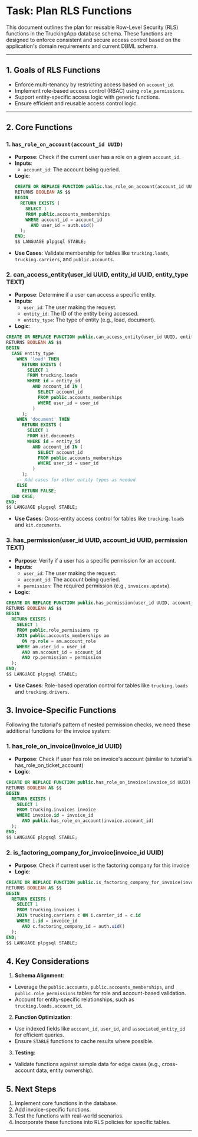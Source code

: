 # Task: Plan RLS Functions

This document outlines the plan for reusable Row-Level Security (RLS) functions in the TruckingApp database schema. These functions are designed to enforce consistent and secure access control based on the application's domain requirements and current DBML schema.

---
## **1. Goals of RLS Functions**
- Enforce multi-tenancy by restricting access based on `account_id`.
- Implement role-based access control (RBAC) using `role_permissions`.
- Support entity-specific access logic with generic functions.
- Ensure efficient and reusable access control logic.

---

## **2. Core Functions**

### **1. `has_role_on_account(account_id UUID)`**
- **Purpose**: Check if the current user has a role on a given `account_id`.
- **Inputs**:
  - `account_id`: The account being queried.
- **Logic**:
  ```sql
  CREATE OR REPLACE FUNCTION public.has_role_on_account(account_id UUID)
  RETURNS BOOLEAN AS $$
  BEGIN
    RETURN EXISTS (
      SELECT 1
      FROM public.accounts_memberships
      WHERE account_id = account_id
        AND user_id = auth.uid()
    );
  END;
  $$ LANGUAGE plpgsql STABLE;
  ```
- **Use Cases**: Validate membership for tables like `trucking.loads`, `trucking.carriers`, and `public.accounts`.

### **2. can_access_entity(user_id UUID, entity_id UUID, entity_type TEXT)**
- **Purpose**: Determine if a user can access a specific entity.
- **Inputs**:
  - `user_id`: The user making the request.
  - `entity_id`: The ID of the entity being accessed.
  - `entity_type`: The type of entity (e.g., load, document).
- **Logic**:
```sql
CREATE OR REPLACE FUNCTION public.can_access_entity(user_id UUID, entity_id UUID, entity_type TEXT)
RETURNS BOOLEAN AS $$
BEGIN
  CASE entity_type
    WHEN 'load' THEN
      RETURN EXISTS (
        SELECT 1
        FROM trucking.loads
        WHERE id = entity_id
          AND account_id IN (
            SELECT account_id
            FROM public.accounts_memberships
            WHERE user_id = user_id
          )
      );
    WHEN 'document' THEN
      RETURN EXISTS (
        SELECT 1
        FROM kit.documents
        WHERE id = entity_id
          AND account_id IN (
            SELECT account_id
            FROM public.accounts_memberships
            WHERE user_id = user_id
          )
      );
    -- Add cases for other entity types as needed
    ELSE
      RETURN FALSE;
  END CASE;
END;
$$ LANGUAGE plpgsql STABLE;
```
- **Use Cases**: Cross-entity access control for tables like `trucking.loads` and `kit.documents`.

### **3. has_permission(user_id UUID, account_id UUID, permission TEXT)**
- **Purpose**: Verify if a user has a specific permission for an account.
- **Inputs**:
  - `user_id`: The user making the request.
  - `account_id`: The account being queried.
  - `permission`: The required permission (e.g., `invoices.update`).
- **Logic**:
```sql
CREATE OR REPLACE FUNCTION public.has_permission(user_id UUID, account_id UUID, permission TEXT)
RETURNS BOOLEAN AS $$
BEGIN
  RETURN EXISTS (
    SELECT 1
    FROM public.role_permissions rp
    JOIN public.accounts_memberships am
      ON rp.role = am.account_role
    WHERE am.user_id = user_id
      AND am.account_id = account_id
      AND rp.permission = permission
  );
END;
$$ LANGUAGE plpgsql STABLE;
```
- **Use Cases**: Role-based operation control for tables like `trucking.loads` and `trucking.drivers`.

## **3. Invoice-Specific Functions**

Following the tutorial's pattern of nested permission checks, we need these additional functions for the invoice system:

### **1. has_role_on_invoice(invoice_id UUID)**
- **Purpose**: Check if user has role on invoice's account (similar to tutorial's has_role_on_ticket_account)
- **Logic**:
```sql
CREATE OR REPLACE FUNCTION public.has_role_on_invoice(invoice_id UUID)
RETURNS BOOLEAN AS $$
BEGIN
  RETURN EXISTS (
    SELECT 1
    FROM trucking.invoices invoice
    WHERE invoice.id = invoice_id
      AND public.has_role_on_account(invoice.account_id)
  );
END;
$$ LANGUAGE plpgsql STABLE;
```

### **2. is_factoring_company_for_invoice(invoice_id UUID)**
- **Purpose**: Check if current user is the factoring company for this invoice
- **Logic**:
```sql
CREATE OR REPLACE FUNCTION public.is_factoring_company_for_invoice(invoice_id UUID)
RETURNS BOOLEAN AS $$
BEGIN
  RETURN EXISTS (
    SELECT 1
    FROM trucking.invoices i
    JOIN trucking.carriers c ON i.carrier_id = c.id
    WHERE i.id = invoice_id
      AND c.factoring_company_id = auth.uid()
  );
END;
$$ LANGUAGE plpgsql STABLE;
```

## **4. Key Considerations**

1. **Schema Alignment**:
  - Leverage the `public.accounts`, `public.accounts_memberships`, and `public.role_permissions` tables for role and account-based validation.
  - Account for entity-specific relationships, such as `trucking.loads.account_id`.

2. **Function Optimization**:
  - Use indexed fields like `account_id`, `user_id`, and `associated_entity_id` for efficient queries.
  - Ensure `STABLE` functions to cache results where possible.

3. **Testing**:
  - Validate functions against sample data for edge cases (e.g., cross-account data, entity ownership).

## **5. Next Steps**

1. Implement core functions in the database.
2. Add invoice-specific functions.
3. Test the functions with real-world scenarios.
4. Incorporate these functions into RLS policies for specific tables.

---
